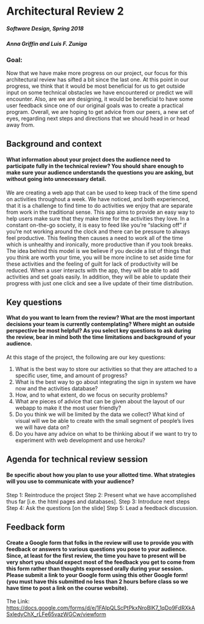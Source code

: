 # Architectural Review 2
##### Software Design, Spring 2018
##### Anna Griffin and Luis F. Zuniga


### Goal:
Now that we have make more progress on our project, our focus for this architectural review has sifted a bit since the last one. At this point in our progress, we think that it would be most beneficial for us to get outside input on some technical obstacles we have encountered or predict we will encounter. Also, are we are designing, it would be beneficial to have some user feedback since one of our original goals was to create a practical program. Overall, we are hoping to get advice from our peers, a new set of eyes, regarding next steps and directions that we should head in or head away from.

## Background and context
#### What information about your project does the audience need to participate fully in the technical review? You should share enough to make sure your audience understands the questions you are asking, but without going into unnecessary detail.


We are creating a web app that can be used to keep track of the time spend on activities throughout a week. We have noticed, and both experienced, that it is a challenge to find time to do activities we enjoy that are separate from work in the traditional sense. This app aims to provide an easy way to help users make sure that they make time for the activities they love. In a constant on-the-go society, it is easy to feed like you’re “slacking off” if you’re not working around the clock and there can be pressure to always feel productive. This feeling then causes a need to work all of the time which is unhealthy and ironically, more productive than if you took breaks. The idea behind this model is we believe if you decide a list of things that you think are worth your time, you will be more incline to set aside time for these activities and the feeling of guilt for lack of productivity will be reduced. When a user interacts with the app, they will be able to add activities and set goals easily. In addition, they will be able to update their progress with just one click and see a live update of their time distribution.



## Key questions
#### What do you want to learn from the review? What are the most important decisions your team is currently contemplating? Where might an outside perspective be most helpful? As you select key questions to ask during the review, bear in mind both the time limitations and background of your audience.
At this stage of the project, the following are our key questions:
1. What is the best way to store our activities so that they are attached to a specific user, time, and amount of progress?
2. What is the best way to go about integrating the sign in system we have now and the activities database?
3. How, and to what extent, do we focus on security problems?
4. What are pieces of advice that can be given about the layout of our webapp to make it the most user friendly?
5. Do you think we will be limited by the data we collect? What kind of visual will we be able to create with the small segment of people’s lives we will have data on?
6. Do you have any advice on what to be thinking about if we want to try to experiment with web development and use heroku?



## Agenda for technical review session
#### Be specific about how you plan to use your allotted time. What strategies will you use to communicate with your audience?
Step 1: Reintroduce the project
Step 2: Present what we have accomplished thus far [i.e. the html pages and databases].
Step 3: Introduce next steps
Step 4: Ask the questions [on the slide]
Step 5: Lead a feedback discussion.


## Feedback form
#### Create a Google form that folks in the review will use to provide you with feedback or answers to various questions you pose to your audience. Since, at least for the first review, the time you have to present will be very short you should expect most of the feedback you get to come from this form rather than thoughts expressed orally during your session. Please submit a link to your Google form using this other Google form! (you must have this submitted no less than 2 hours before class so we have time to post a link on the course website).

The Link: https://docs.google.com/forms/d/e/1FAIpQLScPtPkxNroBlK7_1qDo9FdRXkASxledyChX_rLFe65vazWGCw/viewform

